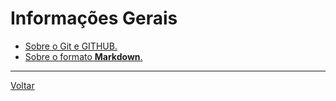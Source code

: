 # Informações Gerais

* [Sobre o Git e GITHUB.](./github/index.md)
* [Sobre o formato **Markdown**.](https://blog.da2k.com.br/2015/02/08/aprenda-markdown/)

---
[Voltar](https://lpae.github.io/)